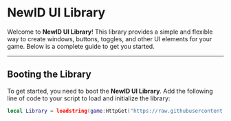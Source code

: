 # NewID UI Library

Welcome to **NewID UI Library**! This library provides a simple and flexible way to create windows, buttons, toggles, and other UI elements for your game. Below is a complete guide to get you started.

---

## Booting the Library

To get started, you need to boot the **NewID UI Library**. Add the following line of code to your script to load and initialize the library:

```lua
local Library = loadstring(game:HttpGet("https://raw.githubusercontent.com/ToastStuff/123/refs/heads/main/wer/damn.lua"))()
